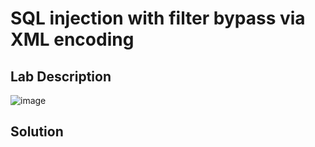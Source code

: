 # SQL injection with filter bypass via XML encoding

## Lab Description

![image](https://github.com/KVNuhman/Web-Security-Lab/assets/46161259/53e6bf9d-5164-4ac1-a9ef-dcd73030063e)

## Solution
